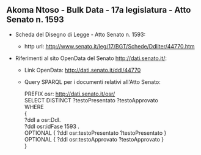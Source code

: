 ## Akoma Ntoso - Bulk Data - 17a legislatura - Atto Senato n. 1593 ##

* Scheda del Disegno di Legge - Atto Senato n. 1593:
	* http url: http://www.senato.it/leg/17/BGT/Schede/Ddliter/44770.htm

* Riferimenti al sito OpenData del Senato http://dati.senato.it/:
	* Link OpenData: http://dati.senato.it/ddl/44770
	* Query SPARQL per i documenti relativi all'Atto Senato:

        PREFIX osr: <http://dati.senato.it/osr/>  
		SELECT DISTINCT ?testoPresentato ?testoApprovato  
		WHERE  
		{  
		    ?ddl a osr:Ddl.  
		    ?ddl osr:idFase 1593 .  
		    OPTIONAL { ?ddl osr:testoPresentato ?testoPresentato }  
		    OPTIONAL { ?ddl osr:testoApprovato ?testoApprovato }  
		}
		